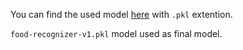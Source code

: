 You can find the used model [here](https://drive.google.com/drive/folders/1XpBUckWP76DLaWytmuNJY2y0LfK6p9Ag?usp=sharing) with `.pkl` extention.<br>

`food-recognizer-v1.pkl` model used as final model.